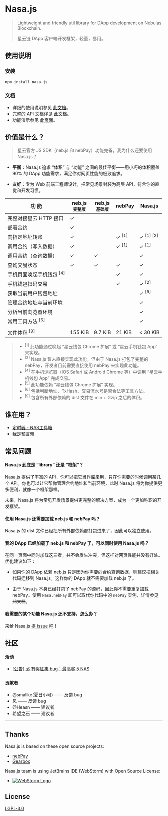 # Nasa.js

> Lightweight and friendly util library for DApp development on Nebulas Blockchain.
> 
> 星云链 DApp 客户端开发框架，轻量，易用。

## 使用说明

### 安装

```sh
npm install nasa.js
```

### 文档

* 详细的使用说明参见 [此文档](https://github.com/cssmagic/Nasa.js/issues/1)。
* 完整的 API 文档详见 [此文档](https://github.com/cssmagic/Nasa.js/issues/2)。
* 功能演示参见 [此页面](http://dapp.applinzi.com/nasa/)。

## 价值是什么？

> 星云官方 JS SDK（neb.js 和 nebPay）功能完备，我为什么还要使用 Nasa.js？

* **平衡**：Nasa.js 追求 “体积” 与 “功能” 之间的最佳平衡——用小巧的体积覆盖 90% 的 DApp 功能需求，满足你对网页性能的极致追求。

* **友好**：专为 Web 前端工程师设计，把常见场景封装为高层 API，符合你的直觉和开发习惯。

功 能 | neb.js<br><sup>完整版</sup> | neb.js<br><sup>基础版</sup> | nebPay | Nasa.js
---|---|---|---|---
完整对接星云 HTTP 接口 |  ✓ | 
部署合约  |  ✓ | 
向指定地址转账 | ✓ |  | ✓ <sup>[1]</sup> | ✓ <sup>[1]</sup> <sup>[2]</sup>
调用合约（写入数据） | ✓ |  | ✓ <sup>[1]</sup> | ✓ <sup>[1]</sup>
调用合约（查询数据） | ✓ | ✓ |  | ✓
查询交易状态 | ✓ |  ✓ | ✓ | ✓
手机页面唤起手机钱包 <sup>[4]</sup>  |   |  | ✓ | ✓
手机钱包扫码交易  |   |  | ✓ | ✓ <sup>[2]</sup>
获取当前用户钱包地址 |  |   |  | ✓ <sup>[5]</sup>
管理合约地址与当前环境 |  |  |  | ✓
分析当前浏览器环境 |   |  |  | ✓
常用工具方法 <sup>[6]</sup> |   |  |  | ✓
| |
文件体积 <sup>[9]</sup> | 155 KiB | 9.7 KiB | 21 KiB| < 30 KiB

> * <sup>[1]</sup> 此功能通过唤起 “星云钱包 Chrome 扩展” 或 “星云手机钱包 App” 来实现。
> * <sup>[2]</sup> Nasa.js 暂未直接实现此功能。但由于 Nasa.js 打包了完整的 nebPay，开发者目前需要直接使用 nebPay 来实现此功能。
> * <sup>[4]</sup> 在手机浏览器（iOS Safari 或 Android Chrome 等）中调用 “星云手机钱包 App” 完成交易。
> * <sup>[5]</sup> 此功能依赖 “星云钱包 Chrome 扩展” 实现。
> * <sup>[6]</sup> 包括判断地址、TxHash、交易流水号是否合法等工具方法。
> * <sup>[9]</sup> 包含所有外部依赖的 dist 文件在 min + Gzip 之后的体积。

## 谁在用？

* [定时器 - NAS工具箱](https://nastoolkit.com/timer.html)
* [我是预言帝](https://dapp.applinzi.com/predictor/)

## 常见问题

#### Nasa.js 到底是 “library” 还是 “框架”？

Nasa.js 提供了丰富的 API，你可以把它当作库来用，只在你需要的时候调用某几个 API。你也可以让它帮你管理合约地址和当前环境，此时 Nasa.js 将为你提供更多便利，就像一个框架那样。

未来，Nasa.js 将为常见开发场景提供更完整的解决方案，成为一个更加称职的开发框架。

#### 使用 Nasa.js 还需要加载 neb.js 和 nebPay 吗？

Nasa.js 的 dist 文件已经把所有外部依赖都打包进来了，因此可以独立使用。

#### 我的 DApp 已经加载了 neb.js 和 nebPay 了，可以同时使用 Nasa.js 吗？

在同一页面中同时加载这三者，并不会发生冲突，但这样对网页性能并没有好处。优化建议如下：

* 如果你的 DApp 依赖 neb.js 只是因为你需要向合约查询数据，则建议把相关代码迁移到 Nasa.js。这样你的 DApp 就不需要加载 neb.js 了。

* 由于 Nasa.js 本身已经打包了 nebPay 的源码，因此你不需要重复加载 nebPay。使用 `Nasa.nebPay` 即可以取代你代码中的 `nebPay` 实例，详情参见 ~~此文档~~。

#### 我需要的某个功能 Nasa.js 还不支持，怎么办？

来给 Nasa.js [提 issue](https://github.com/cssmagic/Nasa.js/issues/new) 吧！

## 社区

#### 活动

* [[公告] 💰 有奖征集 bug：最高奖 5 NAS ](https://github.com/cssmagic/Nasa.js/issues/4)

#### 贡献者

* @smallke(夏日小可) —— 反馈 bug
* 风 —— 反馈 bug
* @Heasn —— 建议者
* 希望之石 —— 建议者

***

## Thanks

Nasa.js is based on these open source projects:

* [nebPay](https://github.com/nebulasio/nebPay)
* [Gearbox](https://github.com/CMUI/gearbox)

Nasa.js team is using JetBrains IDE (WebStorm) with Open Source License:

* [![WebStorm Logo](https://user-images.githubusercontent.com/5830104/32258214-2f230426-bef4-11e7-8a5f-1b4f9e116e87.png)](https://www.jetbrains.com/webstorm/)

## License

[LGPL-3.0](https://opensource.org/licenses/lgpl-3.0.html)

